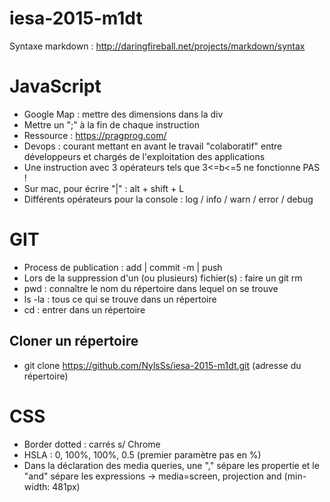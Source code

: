 # iesa-2015-m1dt 
Syntaxe markdown : http://daringfireball.net/projects/markdown/syntax

# JavaScript
* Google Map : mettre des dimensions dans la div
* Mettre un ";" à la fin de chaque instruction
* Ressource : https://pragprog.com/
* Devops : courant mettant en avant le travail "colaboratif" entre développeurs et chargés de l'exploitation des applications
* Une instruction avec 3 opérateurs tels que 3<=b<=5 ne fonctionne PAS !
* Sur mac, pour écrire "|" : alt + shift + L
* Différents opérateurs pour la console : log / info / warn / error / debug

# GIT
* Process de publication : add | commit -m | push
* Lors de la suppression d'un (ou plusieurs) fichier(s) : faire un git rm
* pwd : connaître le nom du répertoire dans lequel on se trouve
* ls -la : tous ce qui se trouve dans un répertoire
* cd : entrer dans un répertoire
## Cloner un répertoire
* git clone https://github.com/NylsSs/iesa-2015-m1dt.git (adresse du répertoire)



# CSS
* Border dotted : carrés s/ Chrome
* HSLA : 0, 100%, 100%, 0.5 (premier paramètre pas en %)
* Dans la déclaration des media queries, une "," sépare les propertie et le "and" sépare les expressions
  -> media=screen, projection and (min-width: 481px)